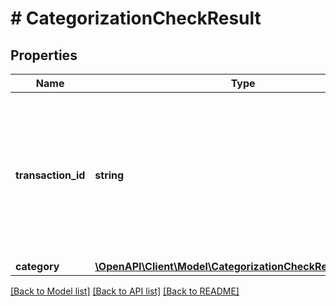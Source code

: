# # CategorizationCheckResult

## Properties

Name | Type | Description | Notes
------------ | ------------- | ------------- | -------------
**transaction_id** | **string** | The transaction identifier. The transactionId of the transaction that was passed to the service as input. This is not an actual ID of a stored transaction in finAPI, as the checkCategorization service doesn&#39;t store any data. |
**category** | [**\OpenAPI\Client\Model\CategorizationCheckResultCategory**](CategorizationCheckResultCategory.md) |  | [optional]

[[Back to Model list]](../../README.md#models) [[Back to API list]](../../README.md#endpoints) [[Back to README]](../../README.md)
